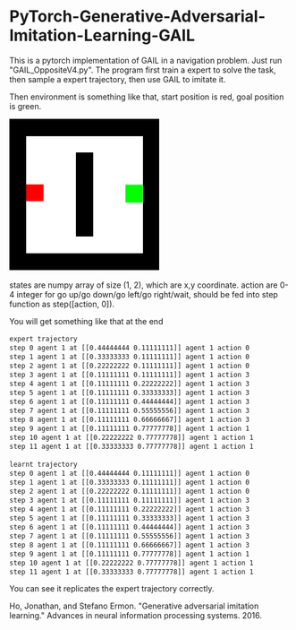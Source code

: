 # PyTorch-Generative-Adversarial-Imitation-Learning-GAIL

This is a pytorch implementation of GAIL in a navigation problem. Just run "GAIL_OppositeV4.py". The program first train a expert to solve the task, then sample a expert trajectory, then use GAIL to imitate it.


Then environment is something like that, start position is red, goal position is green.


![image](https://github.com/Bigpig4396/PyTorch-Generative-Adversarial-Imitation-Learning-GAIL/blob/master/env.png)


states are numpy array of size (1, 2), which are x,y coordinate. action are 0-4 integer for go up/go down/go left/go right/wait, should be fed into step function as step([action, 0]).


You will get something like that at the end
 ```
expert trajectory
step 0 agent 1 at [[0.44444444 0.11111111]] agent 1 action 0
step 1 agent 1 at [[0.33333333 0.11111111]] agent 1 action 0
step 2 agent 1 at [[0.22222222 0.11111111]] agent 1 action 0
step 3 agent 1 at [[0.11111111 0.11111111]] agent 1 action 3
step 4 agent 1 at [[0.11111111 0.22222222]] agent 1 action 3
step 5 agent 1 at [[0.11111111 0.33333333]] agent 1 action 3
step 6 agent 1 at [[0.11111111 0.44444444]] agent 1 action 3
step 7 agent 1 at [[0.11111111 0.55555556]] agent 1 action 3
step 8 agent 1 at [[0.11111111 0.66666667]] agent 1 action 3
step 9 agent 1 at [[0.11111111 0.77777778]] agent 1 action 1
step 10 agent 1 at [[0.22222222 0.77777778]] agent 1 action 1
step 11 agent 1 at [[0.33333333 0.77777778]] agent 1 action 1

learnt trajectory
step 0 agent 1 at [[0.44444444 0.11111111]] agent 1 action 0
step 1 agent 1 at [[0.33333333 0.11111111]] agent 1 action 0
step 2 agent 1 at [[0.22222222 0.11111111]] agent 1 action 0
step 3 agent 1 at [[0.11111111 0.11111111]] agent 1 action 3
step 4 agent 1 at [[0.11111111 0.22222222]] agent 1 action 3
step 5 agent 1 at [[0.11111111 0.33333333]] agent 1 action 3
step 6 agent 1 at [[0.11111111 0.44444444]] agent 1 action 3
step 7 agent 1 at [[0.11111111 0.55555556]] agent 1 action 3
step 8 agent 1 at [[0.11111111 0.66666667]] agent 1 action 3
step 9 agent 1 at [[0.11111111 0.77777778]] agent 1 action 1
step 10 agent 1 at [[0.22222222 0.77777778]] agent 1 action 1
step 11 agent 1 at [[0.33333333 0.77777778]] agent 1 action 1
```
You can see it replicates the expert trajectory correctly.


Ho, Jonathan, and Stefano Ermon. "Generative adversarial imitation learning." Advances in neural information processing systems. 2016.
